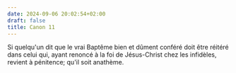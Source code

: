```yaml
---
date: 2024-09-06 20:02:54+02:00
draft: false
title: Canon 11
---
```





Si quelqu'un dit que le vrai Baptême bien et dûment conféré doit être réitéré dans celui qui, ayant renoncé à la foi de Jésus-Christ chez les infidèles, revient à pénitence; qu'il soit anathème.
